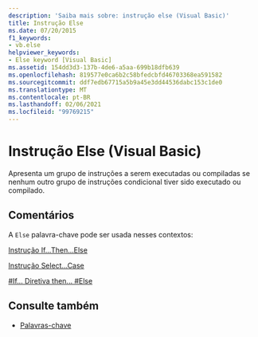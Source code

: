 ```yaml
---
description: 'Saiba mais sobre: instrução else (Visual Basic)'
title: Instrução Else
ms.date: 07/20/2015
f1_keywords:
- vb.else
helpviewer_keywords:
- Else keyword [Visual Basic]
ms.assetid: 154dd3d3-137b-4de6-a5aa-699b18dfb639
ms.openlocfilehash: 819577e0ca6b2c58bfedcbfd46703368ea591582
ms.sourcegitcommit: ddf7edb67715a5b9a45e3dd44536dabc153c1de0
ms.translationtype: MT
ms.contentlocale: pt-BR
ms.lasthandoff: 02/06/2021
ms.locfileid: "99769215"
---
```

# <a name="else-statement-visual-basic"></a>Instrução Else (Visual Basic)

Apresenta um grupo de instruções a serem executadas ou compiladas se nenhum outro grupo de instruções condicional tiver sido executado ou compilado.  
  
## <a name="remarks"></a>Comentários  

 A `Else` palavra-chave pode ser usada nesses contextos:  
  
 [Instrução If...Then...Else](if-then-else-statement.md)  
  
 [Instrução Select...Case](select-case-statement.md)  
  
 [#If... Diretiva then... #Else](../directives/if-then-else-directives.md)  
  
## <a name="see-also"></a>Consulte também

- [Palavras-chave](../keywords/index.md)
